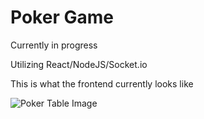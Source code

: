 # Poker Game

Currently in progress  

Utilizing React/NodeJS/Socket.io 

This is what the frontend currently looks like

![Poker Table Image](./poker-game.png])
